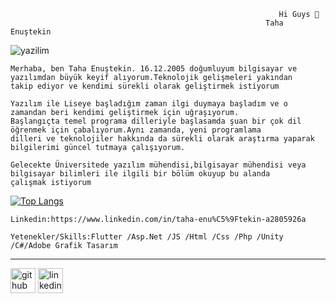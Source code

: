                                                                 Hi Guys 👋
                                                             Taha Enuştekin

![yazilim](https://github.com/tahaenustekin/Taha-Enustekin/assets/120092879/c7397b32-63ef-4a85-b950-084273d379f2)

    Merhaba, ben Taha Enuştekin. 16.12.2005 doğumluyum bilgisayar ve yazılımdan büyük keyif alıyorum.Teknolojik gelişmeleri yakından
    takip ediyor ve kendimi sürekli olarak geliştirmek istiyorum
            
    Yazılım ile Liseye başladığım zaman ilgi duymaya başladım ve o zamandan beri kendimi geliştirmek için uğraşıyorum.
    Başlangıçta temel programa dilleriyle başlasamda şuan bir çok dil öğrenmek için çabalıyorum.Aynı zamanda, yeni programlama            
    dilleri ve teknolojiler hakkında da sürekli olarak araştırma yaparak bilgilerimi güncel tutmaya çalışıyorum.
            
    Gelecekte Üniversitede yazılım mühendisi,bilgisayar mühendisi veya bilgisayar bilimleri ile ilgili bir bölüm okuyup bu alanda
    çalışmak istiyorum

[![Top Langs](https://github-readme-stats.vercel.app/api/top-langs/?username=umutcansimsek75)](https://github.com/anuraghazra/github-readme-stats)
            
 
    Linkedin:https://www.linkedin.com/in/taha-enu%C5%9Ftekin-a2805926a
             
    Yetenekler/Skills:Flutter /Asp.Net /JS /Html /Css /Php /Unity /C#/Adobe Grafik Tasarım
---            
 [<img src='https://cdn.jsdelivr.net/npm/simple-icons@3.0.1/icons/github.svg' alt='github' height='40'>](https://github.com/https://github.com/tahaenustekin)  [<img src='https://cdn.jsdelivr.net/npm/simple-icons@3.0.1/icons/linkedin.svg' alt='linkedin' height='40'>](https://www.linkedin.com/in/https://www.linkedin.com/in/taha-enu%C5%9Ftekin-a2805926a/)  



